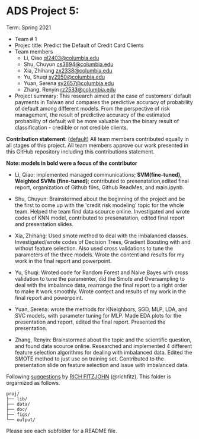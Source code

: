 # ADS Project 5: 

Term: Spring 2021
+ Team # 1
+ Projec title: Predict the Default of Credit Card Clients
+ Team members
	+ Li, Qiao ql2403@columbia.edu
	+ Shu, Chuyun cs3894@columbia.edu
	+ Xia, Zhihang zx2338@columbia.edu
	+ Yu, Shuqi sy2950@columbia.edu
	+ Yuan, Serena sy2657@columbia.edu
	+ Zhang, Renyin rz2533@columbia.edu
+ Project summary: This research aimed at the case of customers’ default payments in Taiwan and compares the predictive accuracy of probability of default among different models. From the perspective of risk management, the result of predictive accuracy of the estimated probability of default will be more valuable than the binary result of classification - credible or not credible clients. 
	
**Contribution statement**: ([default](doc/a_note_on_contributions.md)) All team members contributed equally in all stages of this project. All team members approve our work presented in this GitHub repository including this contributions statement. 


**Note: models in bold were a focus of the contributor**
+ Li, Qiao: implemented managed communications; **SVM(fine-tuned), Weighted SVMs (fine-tuned)**; contributed to presenatation,edited final report, organization of Github files, Github ReadMes, and main.ipynb.

+ Shu, Chuyun: Brainstormed about the beginning of the project and be the first to come up with the 'credit risk modeling' topic for the whole team. Helped the team find data scource online. Investigated and wrote codes of KNN model, contributed to presenatation, edited final report and presentation slides. 

+ Xia, Zhihang: Used smote method to deal with the imbalanced classes. Investigated/wrote codes of Decision Trees, Gradient Boosting with and without feature selection. Also used cross validations to tune the parameters of the three models. Wrote the content and results for my work in the final report and powerpoint.

+ Yu, Shuqi: Wroted code for Random Forest and Naive Bayes with cross validation to tune the paramenter, did the Smote and Oversampling to deal with the imbalance data, rearrange the final report to a right order to make it work smoothly. Wrote contect and results of my work in the final report and powerpoint.

+ Yuan, Serena: wrote the methods for KNeighbors, SGD, MLP, LDA, and SVC models, with parameter tuning for MLP. Made EDA plots for the presentation and report, edited the final report.  Presented the presentation. 

+ Zhang, Renyin: Brainstormed about the topic and the scientific question, and found data scource online. Researched and implemented 4 different feature selection algorithms for dealing with imbalanced data. Edited the SMOTE method to just use on training set. Contributed to the presentation slide on feature selection and issue with imbalanced data.

Following [suggestions](http://nicercode.github.io/blog/2013-04-05-projects/) by [RICH FITZJOHN](http://nicercode.github.io/about/#Team) (@richfitz). This folder is orgarnized as follows.

```
proj/
├── lib/
├── data/
├── doc/
├── figs/
└── output/
```

Please see each subfolder for a README file.
